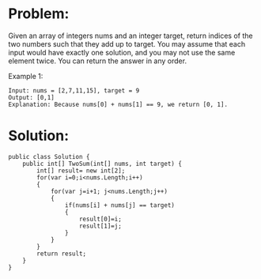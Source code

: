 Problem:
========
Given an array of integers nums and an integer target, return indices of the two numbers such that they add up to target.
You may assume that each input would have exactly one solution, and you may not use the same element twice.
You can return the answer in any order.

Example 1:
```
Input: nums = [2,7,11,15], target = 9
Output: [0,1]
Explanation: Because nums[0] + nums[1] == 9, we return [0, 1].
```
Solution:
=========
```
public class Solution {
    public int[] TwoSum(int[] nums, int target) {
        int[] result= new int[2];
        for(var i=0;i<nums.Length;i++)
        {
            for(var j=i+1; j<nums.Length;j++)
            {
                if(nums[i] + nums[j] == target)
                {
                    result[0]=i;
                    result[1]=j;
                }
            }            
        }
        return result;
    }
}
```
